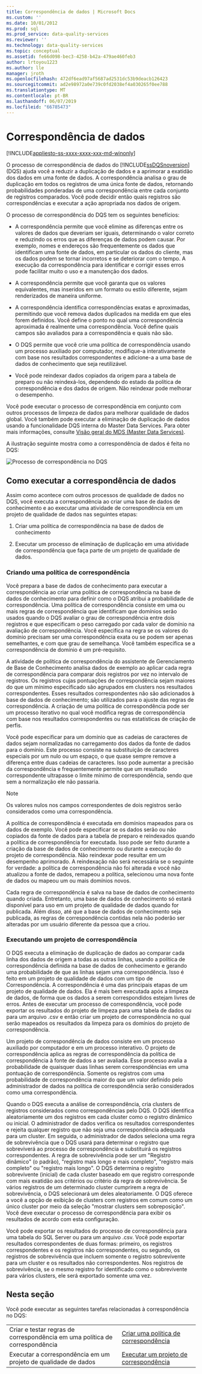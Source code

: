 ```yaml
---
title: Correspondência de dados | Microsoft Docs
ms.custom: ''
ms.date: 10/01/2012
ms.prod: sql
ms.prod_service: data-quality-services
ms.reviewer: ''
ms.technology: data-quality-services
ms.topic: conceptual
ms.assetid: fe66d098-bec3-4258-b42a-479ae460feb3
author: lrtoyou1223
ms.author: lle
manager: jroth
ms.openlocfilehash: 472df6ead97af5687ad2531dc53b9deacb126423
ms.sourcegitcommit: ad2e98972a0e739c0fd2038ef4a030265f0ee788
ms.translationtype: MT
ms.contentlocale: pt-BR
ms.lasthandoff: 06/07/2019
ms.locfileid: "66785473"
---
```

# <a name="data-matching"></a>Correspondência de dados

[!INCLUDE[appliesto-ss-xxxx-xxxx-xxx-md-winonly](../includes/appliesto-ss-xxxx-xxxx-xxx-md-winonly.md)]

  O processo de correspondência de dados do [!INCLUDE[ssDQSnoversion](../includes/ssdqsnoversion-md.md)] (DQS) ajuda você a reduzir a duplicação de dados e a aprimorar a exatidão dos dados em uma fonte de dados. A correspondência analisa o grau de duplicação em todos os registros de uma única fonte de dados, retornando probabilidades ponderadas de uma correspondência entre cada conjunto de registros comparados. Você pode decidir então quais registros são correspondências e executar a ação apropriada nos dados de origem.  
  
 O processo de correspondência do DQS tem os seguintes benefícios:  
  
-   A correspondência permite que você elimine as diferenças entre os valores de dados que deveriam ser iguais, determinando o valor correto e reduzindo os erros que as diferenças de dados podem causar. Por exemplo, nomes e endereços são frequentemente os dados que identificam uma fonte de dados, em particular os dados do cliente, mas os dados podem se tornar incorretos e se deteriorar com o tempo. A execução da correspondência para identificar e corrigir esses erros pode facilitar muito o uso e a manutenção dos dados.  
  
-   A correspondência permite que você garanta que os valores equivalentes, mas inseridos em um formato ou estilo diferente, sejam renderizados de maneira uniforme.  
  
-   A correspondência identifica correspondências exatas e aproximadas, permitindo que você remova dados duplicados na medida em que eles forem definidos. Você define o ponto no qual uma correspondência aproximada é realmente uma correspondência. Você define quais campos são avaliados para a correspondência e quais não são.  
  
-   O DQS permite que você crie uma política de correspondência usando um processo auxiliado por computador, modifique-a interativamente com base nos resultados correspondentes e adicione-a a uma base de dados de conhecimento que seja reutilizável.  
  
-   Você pode reindexar dados copiados da origem para a tabela de preparo ou não reindexá-los, dependendo do estado da política de correspondência e dos dados de origem. Não reindexar pode melhorar o desempenho.  
  
 Você pode executar o processo de correspondência em conjunto com outros processos de limpeza de dados para melhorar qualidade de dados global. Você também pode executar a eliminação de duplicação de dados usando a funcionalidade DQS interna do Master Data Services. Para obter mais informações, consulte [Visão geral do MDS &#40;Master Data Services&#41;](../master-data-services/master-data-services-overview-mds.md).  
  
 A ilustração seguinte mostra como a correspondência de dados é feita no DQS:  
  
 ![Processo de correspondência no DQS](../data-quality-services/media/dqs-matchingprocess.gif "Matching Process in DQS")  
  
##  <a name="How"></a> Como executar a correspondência de dados  
 Assim como acontece com outros processos de qualidade de dados no DQS, você executa a correspondência ao criar uma base de dados de conhecimento e ao executar uma atividade de correspondência em um projeto de qualidade de dados nas seguintes etapas:  
  
1.  Criar uma política de correspondência na base de dados de conhecimento  
  
2.  Executar um processo de eliminação de duplicação em uma atividade de correspondência que faça parte de um projeto de qualidade de dados.  
  
###  <a name="Policy"></a> Criando uma política de correspondência  
 Você prepara a base de dados de conhecimento para executar a correspondência ao criar uma política de correspondência na base de dados de conhecimento para definir como o DQS atribui a probabilidade de correspondência. Uma política de correspondência consiste em uma ou mais regras de correspondência que identificam que domínios serão usados quando o DQS avaliar o grau de correspondência entre dois registros e que especificam o peso carregado por cada valor de domínio na avaliação de correspondência. Você especifica na regra se os valores do domínio precisam ser uma correspondência exata ou se podem ser apenas semelhantes, e com que grau de semelhança. Você também especifica se a correspondência de domínio é um pré-requisito.  
  
 A atividade de política de correspondência do assistente de Gerenciamento de Base de Conhecimento analisa dados de exemplo ao aplicar cada regra de correspondência para comparar dois registros por vez no intervalo de registros. Os registros cujas pontuações de correspondência sejam maiores do que um mínimo especificado são agrupados em clusters nos resultados correspondentes. Esses resultados correspondentes não são adicionados à base de dados de conhecimento; são utilizados para o ajuste das regras de correspondência. A criação de uma política de correspondência pode ser um processo iterativo no qual você modifica regras de correspondência com base nos resultados correspondentes ou nas estatísticas de criação de perfis.  
  
 Você pode especificar para um domínio que as cadeias de caracteres de dados sejam normalizadas no carregamento dos dados da fonte de dados para o domínio. Este processo consiste na substituição de caracteres especiais por um nulo ou um espaço, o que quase sempre remove a diferença entre duas cadeias de caracteres. Isso pode aumentar a precisão da correspondência e frequentemente permite que um resultado correspondente ultrapasse o limite mínimo de correspondência, sendo que sem a normalização ele não passaria.  
  
> [!NOTE]  
>  Os valores nulos nos campos correspondentes de dois registros serão considerados como uma correspondência.  
  
 A política de correspondência é executada em domínios mapeados para os dados de exemplo. Você pode especificar se os dados serão ou não copiados da fonte de dados para a tabela de preparo e reindexados quando a política de correspondência for executada. Isso pode ser feito durante a criação da base de dados de conhecimento ou durante a execução do projeto de correspondência. Não reindexar pode resultar em um desempenho aprimorado. A reindexação não será necessária se o seguinte for verdade: a política de correspondência não foi alterada e você não atualizou a fonte de dados, remapeou a política, selecionou uma nova fonte de dados ou mapeou um ou mais domínios novos.  
  
 Cada regra de correspondência é salva na base de dados de conhecimento quando criada. Entretanto, uma base de dados de conhecimento só estará disponível para uso em um projeto de qualidade de dados quando for publicada. Além disso, até que a base de dados de conhecimento seja publicada, as regras de correspondência contidas nela não poderão ser alteradas por um usuário diferente da pessoa que a criou.  
  
###  <a name="Project"></a> Executando um projeto de correspondência  
 O DQS executa a eliminação de duplicação de dados ao comparar cada linha dos dados de origem a todas as outras linhas, usando a política de correspondência definida na base de dados de conhecimento e gerando uma probabilidade de que as linhas sejam uma correspondência. Isso é feito em um projeto de qualidade de dados com um tipo de Correspondência. A correspondência é uma das principais etapas de um projeto de qualidade de dados. Ela é mais bem executada após a limpeza de dados, de forma que os dados a serem correspondidos estejam livres de erros. Antes de executar um processo de correspondência, você pode exportar os resultados do projeto de limpeza para uma tabela de dados ou para um arquivo .csv e então criar um projeto de correspondência no qual serão mapeados os resultados da limpeza para os domínios do projeto de correspondência.  
  
 Um projeto de correspondência de dados consiste em um processo auxiliado por computador e em um processo interativo. O projeto de correspondência aplica as regras de correspondência da política de correspondência à fonte de dados a ser avaliada. Esse processo avalia a probabilidade de quaisquer duas linhas serem correspondências em uma pontuação de correspondência. Somente os registros com uma probabilidade de correspondência maior do que um valor definido pelo administrador de dados na política de correspondência serão considerados como uma correspondência.  
  
 Quando o DQS executa a análise de correspondência, cria clusters de registros considerados como correspondências pelo DQS. O DQS identifica aleatoriamente um dos registros em cada cluster como o registro dinâmico ou inicial. O administrador de dados verifica os resultados correspondentes e rejeita qualquer registro que não seja uma correspondência adequada para um cluster. Em seguida, o administrador de dados seleciona uma regra de sobrevivência que o DQS usará para determinar o registro que sobreviverá ao processo de correspondência e substituirá os registros correspondentes. A regra de sobrevivência pode ser um "Registro dinâmico" (o padrão), "registro mais longo e mais completo", "registro mais completo" ou "registro mais longo". O DQS determina o registro sobrevivente (inicial) de cada cluster baseado em que registro corresponde com mais exatidão aos critérios ou critério da regra de sobrevivência. Se vários registros de um determinado cluster cumprirem a regra de sobrevivência, o DQS selecionará um deles aleatoriamente. O DQS oferece a você a opção de exibição de clusters com registros em comum como um único cluster por meio da seleção "mostrar clusters sem sobreposição". Você deve executar o processo de correspondência para exibir os resultados de acordo com esta configuração.  
  
 Você pode exportar os resultados do processo de correspondência para uma tabela do SQL Server ou para um arquivo .csv. Você pode exportar resultados correspondentes de duas formas: primeiro, os registros correspondentes e os registros não correspondentes, ou segundo, os registros de sobrevivência que incluem somente o registro sobrevivente para um cluster e os resultados não correspondentes. Nos registros de sobrevivência, se o mesmo registro for identificado como o sobrevivente para vários clusters, ele será exportado somente uma vez.  
  
## <a name="in-this-section"></a>Nesta seção  
 Você pode executar as seguintes tarefas relacionadas à correspondência no DQS:  
  
|||  
|-|-|  
|Criar e testar regras de correspondência em uma política de correspondência|[Criar uma política de correspondência](../data-quality-services/create-a-matching-policy.md)|  
|Executar a correspondência em um projeto de qualidade de dados|[Executar um projeto de correspondência](../data-quality-services/run-a-matching-project.md)|  
  
  

